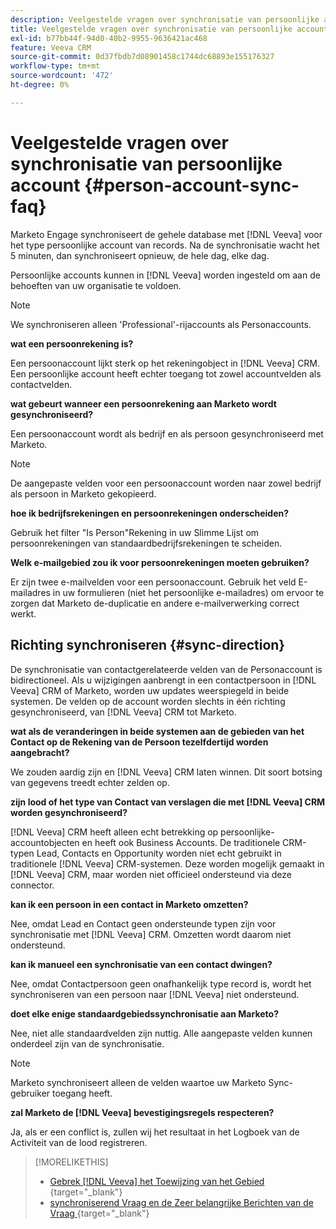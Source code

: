 ```yaml
---
description: Veelgestelde vragen over synchronisatie van persoonlijke accounts - Marketo-documenten - Productdocumentatie
title: Veelgestelde vragen over synchronisatie van persoonlijke account
exl-id: b77bb44f-94d0-40b2-9955-9636421ac468
feature: Veeva CRM
source-git-commit: 0d37fbdb7d08901458c1744dc68893e155176327
workflow-type: tm+mt
source-wordcount: '472'
ht-degree: 0%

---
```


# Veelgestelde vragen over synchronisatie van persoonlijke account {#person-account-sync-faq}

Marketo Engage synchroniseert de gehele database met [!DNL Veeva] voor het type persoonlijke account van records. Na de synchronisatie wacht het 5 minuten, dan synchroniseert opnieuw, de hele dag, elke dag.

Persoonlijke accounts kunnen in [!DNL Veeva] worden ingesteld om aan de behoeften van uw organisatie te voldoen.

>[!NOTE]
>
>We synchroniseren alleen &#39;Professional&#39;-rijaccounts als Personaccounts.

**wat een persoonrekening is?**

Een persoonaccount lijkt sterk op het rekeningobject in [!DNL Veeva] CRM. Een persoonlijke account heeft echter toegang tot zowel accountvelden als contactvelden.

**wat gebeurt wanneer een persoonrekening aan Marketo wordt gesynchroniseerd?**

Een persoonaccount wordt als bedrijf en als persoon gesynchroniseerd met Marketo.

>[!NOTE]
>
>De aangepaste velden voor een persoonaccount worden naar zowel bedrijf als persoon in Marketo gekopieerd.

**hoe ik bedrijfsrekeningen en persoonrekeningen onderscheiden?**

Gebruik het filter &quot;Is Person&quot;Rekening in uw Slimme Lijst om persoonrekeningen van standaardbedrijfsrekeningen te scheiden.

**Welk e-mailgebied zou ik voor persoonrekeningen moeten gebruiken?**

Er zijn twee e-mailvelden voor een persoonaccount. Gebruik het veld E-mailadres in uw formulieren (niet het persoonlijke e-mailadres) om ervoor te zorgen dat Marketo de-duplicatie en andere e-mailverwerking correct werkt.

## Richting synchroniseren {#sync-direction}

De synchronisatie van contactgerelateerde velden van de Personaccount is bidirectioneel. Als u wijzigingen aanbrengt in een contactpersoon in [!DNL Veeva] CRM of Marketo, worden uw updates weerspiegeld in beide systemen. De velden op de account worden slechts in één richting gesynchroniseerd, van [!DNL Veeva] CRM tot Marketo.

**wat als de veranderingen in beide systemen aan de gebieden van het Contact op de Rekening van de Persoon tezelfdertijd worden aangebracht?**

We zouden aardig zijn en [!DNL Veeva] CRM laten winnen. Dit soort botsing van gegevens treedt echter zelden op.

**zijn lood of het type van Contact van verslagen die met [!DNL Veeva] CRM worden gesynchroniseerd?**

[!DNL Veeva] CRM heeft alleen echt betrekking op persoonlijke-accountobjecten en heeft ook Business Accounts. De traditionele CRM-typen Lead, Contacts en Opportunity worden niet echt gebruikt in traditionele [!DNL Veeva] CRM-systemen. Deze worden mogelijk gemaakt in [!DNL Veeva] CRM, maar worden niet officieel ondersteund via deze connector.

**kan ik een persoon in een contact in Marketo omzetten?**

Nee, omdat Lead en Contact geen ondersteunde typen zijn voor synchronisatie met [!DNL Veeva] CRM. Omzetten wordt daarom niet ondersteund.

**kan ik manueel een synchronisatie van een contact dwingen?**

Nee, omdat Contactpersoon geen onafhankelijk type record is, wordt het synchroniseren van een persoon naar [!DNL Veeva] niet ondersteund.

**doet elke enige standaardgebiedssynchronisatie aan Marketo?**

Nee, niet alle standaardvelden zijn nuttig. Alle aangepaste velden kunnen onderdeel zijn van de synchronisatie.

>[!NOTE]
>
>Marketo synchroniseert alleen de velden waartoe uw Marketo Sync-gebruiker toegang heeft.

**zal Marketo de [!DNL Veeva] bevestigingsregels respecteren?**

Ja, als er een conflict is, zullen wij het resultaat in het Logboek van de Activiteit van de lood registreren.

>[!MORELIKETHIS]
>
>* [ Gebrek  [!DNL Veeva]  het Toewijzing van het Gebied ](/help/marketo/product-docs/crm-sync/veeva-crm-sync/sync-details/default-veeva-field-mapping.md){target="_blank"}
>* [ synchroniserend Vraag en de Zeer belangrijke Berichten van de Vraag ](/help/marketo/product-docs/crm-sync/veeva-crm-sync/sync-details/syncing-call-and-call-key-messages.md){target="_blank"}
